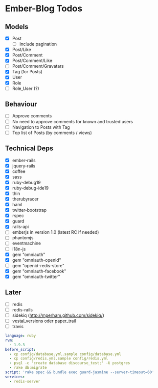 # Ember-Blog Todos

## Models

- [x] Post
  - [ ] include pagination
- [x] Post/Like
- [x] Post/Comment
- [x] Post/Comment/Like
- [ ] Post/Comment/Gravatars
- [x] Tag (for Posts)
- [x] User
- [x] Role
- [ ] Role_User (?)

## Behaviour
 - [ ] Approve comments
 - [ ] No need to approve comments for known and trusted users
 - [ ] Navigation to Posts with Tag
 - [ ] Top list of Posts (by comments / views)

## Technical Deps

- [x] ember-rails
- [x] jquery-rails
- [x] coffee
- [x] sass
- [x] ruby-debug19
- [x] ruby-debug-ide19
- [x] thin
- [x] therubyracer
- [x] haml
- [x] twitter-bootstrap
- [x] rspec
- [x] guard
- [x] rails-api
- [ ] emberjs in version 1.0 (latest RC if needed)
- [ ] phantomjs
- [ ] eventmachine
- [ ] i18n-js
- [x] gem "omniauth"
- [x] gem "omniauth-openid"
- [ ] gem "openid-redis-store"
- [x] gem "omniauth-facebook"
- [x] gem "omniauth-twitter"

## Later
- [ ] redis
- [ ] redis-rails
- [ ] sidekiq (http://mperham.github.com/sidekiq/)
- [ ] vestal_versions oder paper_trail
- [ ] travis
```yaml
language: ruby
rvm:
  - 1.9.3
before_script:
  - cp config/database.yml.sample config/database.yml
  - cp config/redis.yml.sample config/redis.yml
  - psql -c 'create database discourse_test;' -U postgres
  - rake db:migrate
script: 'rake spec && bundle exec guard-jasmine --server-timeout=60'
services:
  - redis-server
```